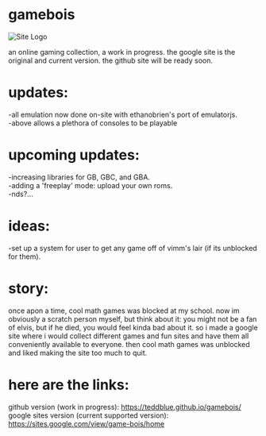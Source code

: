 # gamebois
![Site Logo](https://github.com/teddblue/gamebois/blob/main/imageAssets/gameboislogo512.gif)

an online gaming collection, a work in progress. the google site is the original and current version. the github site will be ready soon.

# updates:
-all emulation now done on-site with ethanobrien's port of emulatorjs.\
-above allows a plethora of consoles to be playable

# upcoming updates:

-increasing libraries for GB, GBC, and GBA.\
-adding a 'freeplay' mode: upload your own roms.\
-nds?...

# ideas:
-set up a system for user to get any game off of vimm's lair (if its unblocked for them).

# story:
once apon a time, cool math games was blocked at my school. now im obviously a scratch person myself, but think about it: you might not be a fan of elvis, but if he died, you would feel kinda bad about it. so i made a google site where i would collect different games and fun sites and have them all conveniently available to everyone. then cool math games was unblocked and liked making the site too much to quit.

# here are the links:
github version (work in progress): https://teddblue.github.io/gamebois/ \
google sites version (current supported version): https://sites.google.com/view/game-bois/home
